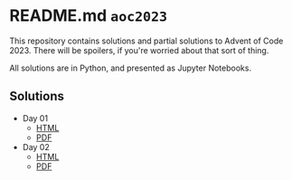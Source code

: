 # README.md `aoc2023`

This repository contains solutions and partial solutions to Advent of Code 2023. There will be spoilers, if you're worried about that sort of thing.

All solutions are in Python, and presented as Jupyter Notebooks.

## Solutions

- Day 01
  - [HTML](./html/day01.html)
  - [PDF](./pdf/day01.pdf)
- Day 02
  - [HTML](./html/day02.html)
  - [PDF](./pdf/day02.pdf)
